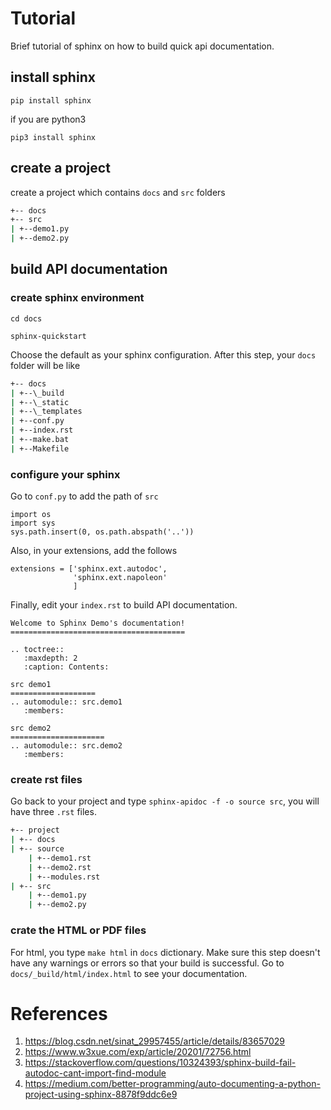 # Tutorial

Brief tutorial of sphinx on how to build quick api documentation.

## install sphinx

```
pip install sphinx
```

if you are python3

```
pip3 install sphinx
```

## create a project

create a project which contains `docs` and `src` folders

```bash
+-- docs
+-- src
| +--demo1.py
| +--demo2.py
```

## build API documentation

### create sphinx environment

```
cd docs

sphinx-quickstart
```

Choose the default as your sphinx configuration. After this step, your `docs` folder will be like

```bash
+-- docs
| +--\_build
| +--\_static
| +--\_templates
| +--conf.py
| +--index.rst
| +--make.bat
| +--Makefile
```

### configure your sphinx

Go to `conf.py` to add the path of `src`

```
import os
import sys
sys.path.insert(0, os.path.abspath('..'))
```

Also, in your extensions, add the follows

```
extensions = ['sphinx.ext.autodoc',
              'sphinx.ext.napoleon'
              ]
```

Finally, edit your `index.rst` to build API documentation.

```
Welcome to Sphinx Demo's documentation!
=======================================

.. toctree::
   :maxdepth: 2
   :caption: Contents:

src demo1
===================
.. automodule:: src.demo1
   :members:

src demo2
=====================
.. automodule:: src.demo2
   :members:
```

### create rst files

Go back to your project and type `sphinx-apidoc -f -o source src`, you will have three `.rst` files.

```bash
+-- project
| +-- docs
| +-- source
    | +--demo1.rst
    | +--demo2.rst
    | +--modules.rst
| +-- src
    | +--demo1.py
    | +--demo2.py
```

### crate the HTML or PDF files

For html, you type `make html` in `docs` dictionary. Make sure this step doesn't have any warnings or errors so that your build is successful. Go to `docs/_build/html/index.html` to see your documentation.

# References

1. <https://blog.csdn.net/sinat_29957455/article/details/83657029>
2. <https://www.w3xue.com/exp/article/20201/72756.html>
3. <https://stackoverflow.com/questions/10324393/sphinx-build-fail-autodoc-cant-import-find-module>
4. <https://medium.com/better-programming/auto-documenting-a-python-project-using-sphinx-8878f9ddc6e9>
